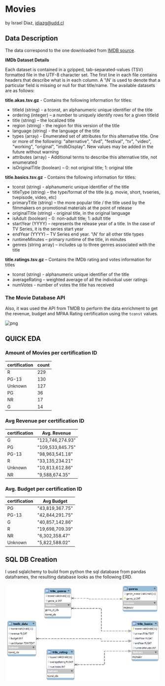 # Movies

by Israel Diaz, idiazg@udd.cl

 
## Data Description

The data correspond to the one downloaded from [IMDB source](https://datasets.imdbws.com/).

**IMDb Dataset Details**

Each dataset is contained in a gzipped, tab-separated-values (TSV) formatted file in the UTF-8 character set. The first line in each file contains headers that describe what is in each column. A ‘\N’ is used to denote that a particular field is missing or null for that title/name. The available datasets are as follows:

**title.akas.tsv.gz** - Contains the following information for titles:

* titleId (string) - a tconst, an alphanumeric unique identifier of the title
* ordering (integer) – a number to uniquely identify rows for a given titleId
* title (string) – the localized title
* region (string) - the region for this version of the title
* language (string) - the language of the title
* types (array) - Enumerated set of attributes for this alternative title. One or more of the following: "alternative", "dvd", "festival", "tv", "video", "working", "original", "imdbDisplay". New values may be added in the future without warning
* attributes (array) - Additional terms to describe this alternative title, not enumerated
* isOriginalTitle (boolean) – 0: not original title; 1: original title

**title.basics.tsv.gz** - Contains the following information for titles:

* tconst (string) - alphanumeric unique identifier of the title
* titleType (string) – the type/format of the title (e.g. movie, short, tvseries, tvepisode, video, etc)
* primaryTitle (string) – the more popular title / the title used by the filmmakers on promotional materials at the point of release
* originalTitle (string) - original title, in the original language
* isAdult (boolean) - 0: non-adult title; 1: adult title
* startYear (YYYY) – represents the release year of a title. In the case of TV Series, it is the series start year
* endYear (YYYY) – TV Series end year. ‘\N’ for all other title types
* runtimeMinutes – primary runtime of the title, in minutes
* genres (string array) – includes up to three genres associated with the title

**title.ratings.tsv.gz** – Contains the IMDb rating and votes information for titles

* tconst (string) - alphanumeric unique identifier of the title
* averageRating – weighted average of all the individual user ratings
* numVotes - number of votes the title has received

### The Movie Database API

Also, it was used the API from TMDB to perform the data enrichment to get the revenue, budget and MPAA Rating certification using the `tconst` values.

![png](https://my-list.ml/img/logo/tmdb-logo-square.png)


## QUICK EDA

### Amount of Movies per certification ID

| certification | count |
|---------------|-------|
| R             | 229   |
| PG-13         | 130   |
| Unknown       | 127   |
| PG            | 36    |
| NR            | 17    |
| G             | 14    |

### Avg Revenue per certification ID

| certification | Avg. Revenue     |
|---------------|------------------|
| G             | "123,746,274.93" |
| PG            | "109,533,845.75" |
| PG-13         | "98,963,541.18"  |
| R             | "33,135,234.21"  |
| Unknown       | "10,813,612.86"  |
| NR            | "9,588,674.35"   |

### Avg. Budget per certification ID

| certification | Avg Budget      |
|---------------|-----------------|
| PG            | "43,819,367.75" |
| PG-13         | "42,844,291.75" |
| G             | "40,857,142.86" |
| R             | "19,698,709.39" |
| NR            | "6,302,358.47"  |
| Unknown       | "5,822,588.02"  |

## SQL DB Creation

I used sqlalchemy to build from python the sql database from pandas dataframes, the resulting database looks as the following ERD.

![png](erd_movies.png)
